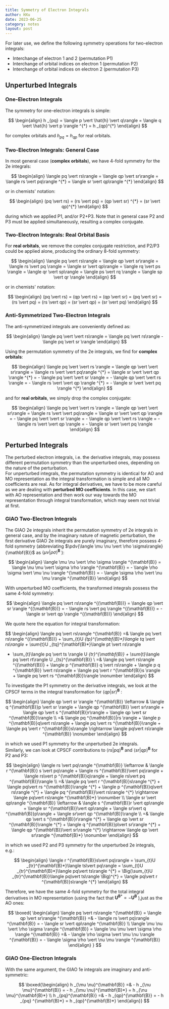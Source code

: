 ```yaml
---
title: Symmetry of Electron Integrals
author: HXu
date: 2023-06-25
category: notes
layout: post
---
```


For later use, we define the following symmetry operations for two-electron integrals:

- Interchange of electron 1 and 2 (permutation P1)
- Interchange of orbital indices on electron 1 (permutation P2)
- Interchange of orbital indices on electron 2 (permutation P3)

## Unperturbed Integrals

### One-Electron Integrals
The symmetry for one-electron integrals is simple:

$$
\begin{align}
  h _{pq} = \langle p \vert \hat{h} \vert q\rangle = \langle q \vert \hat{h} \vert p \rangle ^{*} = h _{qp}^{*}
\end{align}
$$

for complex orbitals and $h _{pq} = h _{qp}$ for real orbitals. 

### Two-Electron Integrals: General Case
In most general case (**complex orbitals**), we have 4-fold symmetry for the 2e integrals:

$$
\begin{align}
  \langle pq \vert rs\rangle = \langle qp \vert sr\rangle = \langle rs \vert pq\rangle ^{*} = \langle sr \vert qp\rangle ^{*}
\end{align}
$$

or in chemists' notation:

$$
\begin{align}
  (pq \vert rs) = (rs \vert pq) = (qp \vert sr) ^{*} = (sr \vert qp)^{*}
\end{align}
$$

during which we applied P1, and/or P2+P3.
Note that in general case P2 and P3 must be applied simultaneously, resulting a complex conjugate.

### Two-Electron Integrals: Real Orbital Basis
For **real orbitals**, we remove the complex conjugate restriction, and P2/P3 could be applied alone, producing the ordinary 8-fold symmetry:

$$
\begin{align}
  \langle pq \vert rs\rangle = \langle qp \vert sr\rangle = \langle rs \vert pq \rangle = \langle sr \vert qp\rangle
  = \langle rq \vert ps \rangle = \langle qr \vert sp\rangle = \langle ps \vert rq \rangle = \langle sp \vert qr \rangle
\end{align}
$$

or in chemists' notation:

$$
\begin{align}
  (pq \vert rs) = (qp \vert rs) = (qp \vert sr) = (pq \vert sr) = (rs \vert pq) = (rs \vert qp) = (sr \vert qp) = (sr \vert pq)
\end{align}
$$

### Anti-Symmetrized Two-Electron Integrals
The anti-symmetrized integrals are conveniently defined as:

$$
\begin{align}
  \langle pq \vert \vert rs\rangle = \langle pq \vert rs\rangle - \langle pq \vert sr \rangle
\end{align}
$$

Using the permutation symmetry of the 2e integrals, we find for **complex orbitals**:

$$
\begin{align}
  \langle pq \vert \vert rs \rangle = \langle qp \vert \vert sr\rangle = \langle rs \vert \vert pq\rangle ^{*} = \langle sr \vert \vert qp \rangle ^{*}
  = - \langle pq \vert \vert sr \rangle = - \langle qp \vert \vert rs \rangle = - \langle rs \vert \vert qp \rangle ^{*} = - \langle sr \vert \vert pq \rangle ^{*}
\end{align}
$$

and for **real orbitals**, we simply drop the complex conjugate:

$$
\begin{align}
  \langle pq \vert \vert rs \rangle = \langle qp \vert \vert sr\rangle = \langle rs \vert \vert pq\rangle = \langle sr \vert \vert qp \rangle
  = - \langle pq \vert \vert sr \rangle = - \langle qp \vert \vert rs \rangle = - \langle rs \vert \vert qp \rangle = - \langle sr \vert \vert pq \rangle
\end{align}
$$

## Perturbed Integrals
The perturbed electron integrals, i.e. the derivative integrals, may possess different permutation symmetry than the unperturbed ones, depending on the nature of the perturbation.  
For unperturbed integrals, the permutation symmetry is identical for AO and MO representation as the integral transformation is simple and all MO coefficients are real.
As for integral derivatives, we have to be more careful as we are dealing with **perturbed MO coefficients**. In this case, we start with AO representation and then work our way towards the MO representation through integral transformation, which may seem not trivial at first.

### GIAO Two-Electron Integrals
The GIAO 2e integrals inherit the permutation symmetry of 2e integrals in general case, and by the imaginary nature of magnetic perturbation, the first derivative GIAO 2e integrals are purely imaginary, therefore possess 4-fold symmetry (abbreviating $\pdv{\langle \mu \nu \vert \rho \sigma\rangle}{\mathbf{B}}$ as $\langle \mu \nu \vert \rho \sigma\rangle ^{\mathbf{B}}$ ):

$$
\begin{align}
  \langle \mu \nu \vert \rho \sigma \rangle ^{\mathbf{B}} = \langle \nu \mu \vert \sigma \rho \rangle ^{\mathbf{B}}
  = - \langle \rho \sigma \vert \mu \nu \rangle ^{\mathbf{B}} = - \langle \sigma \rho \vert \nu \mu \rangle ^{\mathbf{B}}
\end{align}
$$

With unperturbed MO coefficients, the transformed integrals possess the same 4-fold symmetry:

$$
\begin{align}
  \langle pq \vert rs\rangle ^{(\mathbf{B})} = \langle qp \vert sr \rangle ^{(\mathbf{B})} = - \langle rs \vert pq \rangle ^{(\mathbf{B})} = - \langle sr \vert qp \rangle ^{(\mathbf{B})}
\end{align}
$$

We quote here the equation for integral transformation:

$$
\begin{align}
  \langle pq \vert rs\rangle ^{\mathbf{B}} =& \langle pq \vert rs\rangle ^{(\mathbf{B})} + \sum_{t}U _{tp}^{\mathbf{B}*}\langle tq \vert rs\rangle + \sum_{t}U _{tq}^{\mathbf{B}*}\langle pt \vert rs\rangle
  + \sum_{t}\langle pq \vert ts \rangle U _{tr}^{\mathbf{B}} + \sum_{t}\langle pq \vert rt\rangle U _{ts}^{\mathbf{B}} \\
  =& \langle pq \vert rs\rangle ^{(\mathbf{B})} + \langle p ^{\mathbf{B}} q \vert rs\rangle + \langle p q ^{\mathbf{B}} \vert rs\rangle + \langle pq \vert r ^{\mathbf{B}}s \rangle + \langle pq \vert rs ^{\mathbf{B}}\rangle \nonumber
\end{align}
$$

To investigate the P1 symmetry on the derivative integrals, we look at the CPSCF terms in the integral transformation for $\langle qp\vert sr \rangle ^{\mathbf{B}}$ :

$$
\begin{align}
  \langle qp \vert sr \rangle ^{\mathbf{B}} \leftarrow & \langle q ^{\mathbf{B}}p \vert sr \rangle + \langle qp ^{\mathbf{B}} \vert sr\rangle + \langle qp \vert s ^{\mathbf{B}}r\rangle + \langle qp \vert sr ^{\mathbf{B}}\rangle \\
  =& \langle pq ^{\mathbf{B}}|rs \rangle + \langle p ^{\mathbf{B}}q\vert rs\rangle + \langle pq \vert rs ^{\mathbf{B}}\rangle + \langle pq \vert r ^{\mathbf{B}}s\rangle \rightarrow \langle pq\vert rs\rangle ^{\mathbf{B}} \nonumber
\end{align}
$$

in which we used P1 symmetry for the unperturbed 2e integrals.  
Similarly, we can look at CPSCF contributions to $\langle rs \vert pq\rangle ^{\mathbf{B}}$ and $\langle sr\vert qp\rangle ^{\mathbf{B}}$ for P2 and P3:

$$
\begin{align}
  \langle rs \vert pq\rangle ^{\mathbf{B}} \leftarrow & \langle r ^{\mathbf{B}} s \vert pq\rangle + \langle rs ^{\mathbf{B}}\vert pq\rangle + \langle rs\vert p ^{\mathbf{B}}q\rangle + \langle rs\vert pq ^{\mathbf{B}}\rangle \\
  =& \langle pq \vert r ^{\mathbf{B}}s\rangle ^{*} + \langle pq\vert rs ^{\mathbf{B}}\rangle ^{*} + \langle p ^{\mathbf{B}}q\vert rs\rangle ^{*} + \langle pq ^{\mathbf{B}}\vert rs\rangle ^{*} \rightarrow \langle pq\vert rs\rangle ^{\mathbf{B}*} \nonumber \\
  \langle sr \vert qp\rangle ^{\mathbf{B}} \leftarrow & \langle s ^{\mathbf{B}}r \vert qp\rangle + \langle sr ^{\mathbf{B}}\vert qp\rangle + \langle sr\vert q ^{\mathbf{B}}p\rangle + \langle sr\vert qp ^{\mathbf{B}}\rangle \\
  =& \langle qp \vert s ^{\mathbf{B}}r\rangle ^{*} + \langle qp \vert sr ^{\mathbf{B}}\rangle ^{*} + \langle q ^{\mathbf{B}}p\vert sr\rangle ^{*} + \langle qp ^{\mathbf{B}}\vert sr\rangle ^{*} \rightarrow \langle qp \vert sr\rangle ^{\mathbf{B}*} \nonumber
\end{align}
$$

in which we used P2 and P3 symmetry for the unperturbed 2e integrals, e.g.:

$$
\begin{align}
  \langle r ^{\mathbf{B}}s\vert pq\rangle = \sum_{t}U _{tr}^{\mathbf{B}*}\langle ts\vert pq\rangle
  = \sum_{t}U _{tr}^{\mathbf{B}*}\langle pq\vert ts\rangle ^{*} = \Big(\sum_{t}U _{tr}^{\mathbf{B}}\langle pq\vert ts\rangle \Big)^{*}
  = \langle pq\vert r ^{\mathbf{B}}s\rangle ^{*}
\end{align}
$$

Therefore, we have the same 4-fold symmetry for the total integral derivatives in MO representation (using the fact that $\mathbf{U}^{\mathbf{B}*} = -\mathbf{U}^{\mathbf{B}}$ ),just as the AO ones:

$$
\boxed{
\begin{align}
  \langle pq \vert rs\rangle ^{\mathbf{B}} = \langle qp \vert sr\rangle ^{\mathbf{B}} =& - \langle rs \vert pq\rangle ^{\mathbf{B}} = - \langle sr \vert qp\rangle ^{\mathbf{B}} \\
  \langle \mu \nu \vert \rho \sigma \rangle ^{\mathbf{B}} = \langle \nu \mu \vert \sigma \rho \rangle ^{\mathbf{B}}
  =& - \langle \rho \sigma \vert \mu \nu \rangle ^{\mathbf{B}} = - \langle \sigma \rho \vert \nu \mu \rangle ^{\mathbf{B}}
\end{align}
}
$$

### GIAO One-Electron Integrals
With the same argument, the GIAO 1e integrals are imaginary and anti-symmetric:

$$
\boxed{\begin{align}
  h _{\mu \nu}^{\mathbf{B}} =& - h _{\nu \mu}^{\mathbf{B}} = - h _{\mu \nu}^{\mathbf{B}*} = h _{\nu \mu}^{\mathbf{B}*} \\
  h _{pq}^{\mathbf{B}} =& - h _{qp}^{\mathbf{B}} = - h _{pq} ^{\mathbf{B}*} = h _{qp}^{\mathbf{B}*}
\end{align}}
$$